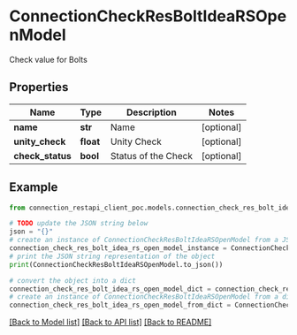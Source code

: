 # ConnectionCheckResBoltIdeaRSOpenModel

Check value for Bolts

## Properties

Name | Type | Description | Notes
------------ | ------------- | ------------- | -------------
**name** | **str** | Name | [optional] 
**unity_check** | **float** | Unity Check | [optional] 
**check_status** | **bool** | Status of the Check | [optional] 

## Example

```python
from connection_restapi_client_poc.models.connection_check_res_bolt_idea_rs_open_model import ConnectionCheckResBoltIdeaRSOpenModel

# TODO update the JSON string below
json = "{}"
# create an instance of ConnectionCheckResBoltIdeaRSOpenModel from a JSON string
connection_check_res_bolt_idea_rs_open_model_instance = ConnectionCheckResBoltIdeaRSOpenModel.from_json(json)
# print the JSON string representation of the object
print(ConnectionCheckResBoltIdeaRSOpenModel.to_json())

# convert the object into a dict
connection_check_res_bolt_idea_rs_open_model_dict = connection_check_res_bolt_idea_rs_open_model_instance.to_dict()
# create an instance of ConnectionCheckResBoltIdeaRSOpenModel from a dict
connection_check_res_bolt_idea_rs_open_model_from_dict = ConnectionCheckResBoltIdeaRSOpenModel.from_dict(connection_check_res_bolt_idea_rs_open_model_dict)
```
[[Back to Model list]](../README.md#documentation-for-models) [[Back to API list]](../README.md#documentation-for-api-endpoints) [[Back to README]](../README.md)


